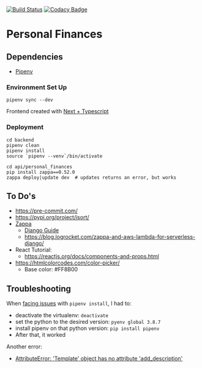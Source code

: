 [![Build Status](https://travis-ci.com/taciogt/personal-finances.svg?branch=main)](https://travis-ci.com/taciogt/personal-finances)
[![Codacy Badge](https://api.codacy.com/project/badge/Grade/9579b1aedb26409bb41b22bd317514f8)](https://app.codacy.com/gh/taciogt/personal-finances?utm_source=github.com&utm_medium=referral&utm_content=taciogt/personal-finances&utm_campaign=Badge_Grade)

# Personal Finances

## Dependencies

* [Pipenv](https://pipenv.pypa.io/en/latest/)

### Environment Set Up

```shell
pipenv sync --dev
```

Frontend created with [Next + Typescript](https://github.com/vercel/next.js/tree/master/examples/with-typescript)

### Deployment

```shell
cd backend
pipenv clean
pipenv install
source `pipenv --venv`/bin/activate 

cd api/personal_finances
pip install zappa==0.52.0
zappa deploy|update dev  # updates returns an error, but works

```

## To Do's

* https://pre-commit.com/
* https://pypi.org/project/isort/
* [Zappa](https://github.com/zappa/Zappa)
    * [Django Guide](https://romandc.com/zappa-django-guide/)
    * https://blog.logrocket.com/zappa-and-aws-lambda-for-serverless-django/
* React Tutorial:
    * https://reactjs.org/docs/components-and-props.html
* https://htmlcolorcodes.com/color-picker/
    * Base color: #FF8B00


## Troubleshooting

When [facing issues](https://github.com/pypa/pipenv/issues/4804) with `pipenv install`, I had to:
* deactivate the virtualenv: `deactivate`
* set the python to the desired version: `pyenv global 3.8.7`
* install pipenv on that python version: `pip install pipenv`
* After that, it worked 

Another error:
* [AttributeError: 'Template' object has no attribute 'add_description'](https://stackoverflow.com/questions/68391621/zappa-deploy-fails-with-attributeerror-template-object-has-no-attribute-add)